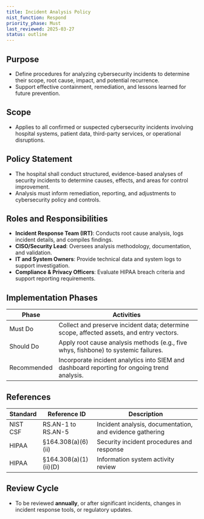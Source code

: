 ```yaml
---
title: Incident Analysis Policy
nist_function: Respond
priority_phase: Must
last_reviewed: 2025-03-27
status: outline
---
```


## Purpose
- Define procedures for analyzing cybersecurity incidents to determine their scope, root cause, impact, and potential recurrence.
- Support effective containment, remediation, and lessons learned for future prevention.

## Scope
- Applies to all confirmed or suspected cybersecurity incidents involving hospital systems, patient data, third-party services, or operational disruptions.

## Policy Statement
- The hospital shall conduct structured, evidence-based analyses of security incidents to determine causes, effects, and areas for control improvement.
- Analysis must inform remediation, reporting, and adjustments to cybersecurity policy and controls.

## Roles and Responsibilities
- **Incident Response Team (IRT)**: Conducts root cause analysis, logs incident details, and compiles findings.
- **CISO/Security Lead**: Oversees analysis methodology, documentation, and validation.
- **IT and System Owners**: Provide technical data and system logs to support investigation.
- **Compliance & Privacy Officers**: Evaluate HIPAA breach criteria and support reporting requirements.

## Implementation Phases

| Phase        | Activities                                                                     |
|--------------|---------------------------------------------------------------------------------|
| Must Do      | Collect and preserve incident data; determine scope, affected assets, and entry vectors. |
| Should Do    | Apply root cause analysis methods (e.g., five whys, fishbone) to systemic failures. |
| Recommended  | Incorporate incident analytics into SIEM and dashboard reporting for ongoing trend analysis. |

## References

| Standard | Reference ID             | Description                                             |
|----------|--------------------------|---------------------------------------------------------|
| NIST CSF | RS.AN-1 to RS.AN-5        | Incident analysis, documentation, and evidence gathering |
| HIPAA    | §164.308(a)(6)(ii)        | Security incident procedures and response               |
| HIPAA    | §164.308(a)(1)(ii)(D)     | Information system activity review                      |

## Review Cycle
- To be reviewed **annually**, or after significant incidents, changes in incident response tools, or regulatory updates.
